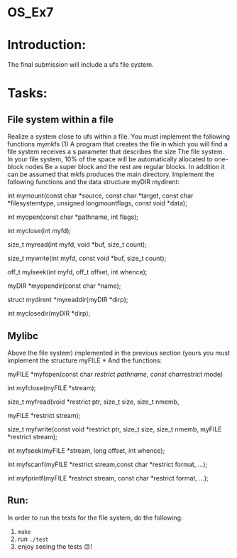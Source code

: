 # OS_Ex7

# Introduction:
The final submission will include a ufs file system.

# Tasks:
## File system within a file
Realize a system close to ufs within a file. You must implement the following functions
mymkfs (1)
A program that creates the file in which you will find a file system receives a s parameter that describes the size
The file system. In your file system, 10% of the space will be automatically allocated to one-block nodes
Be a super block and the rest are regular blocks. In addition it can be assumed that mkfs produces the main directory.
Implement the following functions and the data structure myDIR mydirent:

int mymount(const char *source, const char *target, const char *filesystemtype, unsigned longmountflags, const void *data);

int myopen(const char *pathname, int flags);

int myclose(int myfd);

size_t myread(int myfd, void *buf, size_t count);

size_t mywrite(int myfd, const void *buf, size_t count);

off_t mylseek(int myfd, off_t offset, int whence);

myDIR *myopendir(const char *name);

struct mydirent *myreaddir(myDIR *dirp);

int myclosedir(myDIR *dirp);

## Mylibc
Above the file system) implemented in the previous section (yours you must implement the structure
myFILE *
And the functions:

myFILE *myfopen(const char *restrict pathname, const char*restrict mode)

int myfclose(myFILE *stream);

size_t myfread(void *restrict ptr, size_t size, size_t nmemb,

myFILE *restrict stream);

size_t myfwrite(const void *restrict ptr, size_t size, size_t nmemb, myFILE *restrict stream);

int myfseek(myFILE *stream, long offset, int whence);

int myfscanf(myFILE *restrict stream,const char *restrict format, ...);

int myfprintf(myFILE *restrict stream, const char *restrict format, ...);




##  Run:
In order to run the tests for the file system, do the following:  
1. ```make```
2. run ```./test```
3. enjoy seeing the tests 😊!  
